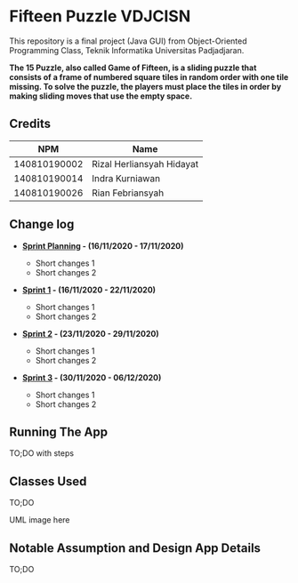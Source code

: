 # Fifteen Puzzle VDJCISN

This repository is a final project (Java GUI) from Object-Oriented Programming Class, Teknik Informatika Universitas Padjadjaran. 

**The 15 Puzzle, also called Game of Fifteen, is a sliding puzzle that consists of a frame of numbered square tiles in random order with one tile missing. To solve the puzzle, the players must place the tiles in order by making sliding moves that use the empty space.**

## Credits
| NPM           | Name                         |
| ------------- |---------------------------   |
| 140810190002  | Rizal Herliansyah Hidayat    |
| 140810190014  | Indra Kurniawan              |
| 140810190026  | Rian Febriansyah             |

## Change log
- **[Sprint Planning](changelog/sprint-planning.md) - (16/11/2020 - 17/11/2020)** 
   -  Short changes 1
   - Short changes 2

- **[Sprint 1](changelog/sprint-1.md) - (16/11/2020 - 22/11/2020)** 
   - Short changes 1
   - Short changes 2

- **[Sprint 2](changelog/sprint-2.md) - (23/11/2020 - 29/11/2020)** 
   - Short changes 1
   - Short changes 2
   
- **[Sprint 3](changelog/sprint-3.md) - (30/11/2020 - 06/12/2020)** 
   - Short changes 1
   - Short changes 2

## Running The App

TO;DO with steps

## Classes Used

TO;DO

UML image here

## Notable Assumption and Design App Details

TO;DO
